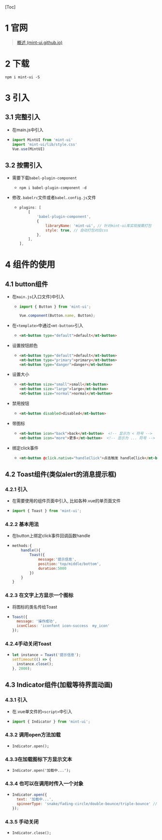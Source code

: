 [Toc]

# 1 官网

> [概述 (mint-ui.github.io)](https://mint-ui.github.io/docs/#/zh-cn2)

# 2 下载

`npm i mint-ui -S`

# 3 引入

## 3.1 完整引入

- 在main.js中引入

- ```js
  import MintUI from 'mint-ui'
  import 'mint-ui/lib/style.css'
  Vue.use(MintUI)
  ```

## 3.2 按需引入

- 需要下载`babel-plugin-component`

  - `npm i babel-plugin-component -d`

- 修改`.babelrc`文件或者`babel.config.js`文件

  - ```js
    plugins: [
        [
            'babel-plugin-component',
            {
                libraryName: 'mint-ui', // 针对mint-ui库实现按需打包
                style: true, // 自动打包对应css
            },
        ],
    ],
    ```

# 4 组件的使用

## 4.1 button组件

- 在`main.js`(入口文件)中引入

  - ```js
    import { Button } from 'mint-ui';
    
    Vue.component(Button.name, Button);
    ```

- 在`<template>`中通过`<mt-button>`引入

  - ```html
    <mt-button type="default">default</mt-button>
    ```

- 设置按钮颜色

  - ```html
    <mt-button type="default">default</mt-button>
    <mt-button type="primary">primary</mt-button>
    <mt-button type="danger">danger</mt-button>
    ```

- 设置大小

  - ```html
    <mt-button size="small">small</mt-button>
    <mt-button size="large">large</mt-button>
    <mt-button size="normal">normal</mt-button>
    ```

- 禁用按钮

  - ```html
    <mt-button disabled>disabled</mt-button>
    ```

- 带图标

  - ```html
    <mt-button icon="back">back</mt-button>  <!-- 显示为 < 符号 -->
    <mt-button icon="more">更多</mt-button>  <!-- 显示为 ... 符号 -->
    ```

- 绑定click事件

  - ```html
    <mt-button @click.native="handleClick">点击触发 handleClick</mt-button>
    ```



## 4.2 Toast组件(类似alert的消息提示框)

### 4.2.1 引入

- 在需要使用的组件页面中引入, 比如各种.vue的单页面文件

- ```js
  import { Toast } from 'mint-ui';
  ```

### 4.2.2 基本用法

- 在button上绑定click事件回调函数handle

- ```js
  methods:{
      handle(){
          Toast({
              message:'提示信息',
              position:'top/middle/bottom',
              duration:5000
          })
      }
  }
  ```

### 4.2.3 在文字上方显示一个图标

- 将图标的类名传给Toast

- ```js
  Toast({
    message: '操作成功',
    iconClass: 'iconfont icon-success  my_icon'
  });
  ```

### 4.2.4手动关闭Toast

- ```js
  let instance = Toast('提示信息');
  setTimeout(() => {
    instance.close();
  }, 2000);
  ```

## 4.3 Indicator组件(加载等待界面动画)

### 4.3.1 引入

- 在.vue单文件的`<script>`中引入

- ```js
  import { Indicator } from 'mint-ui';
  ```

### 4.3.2 调用open方法加载

- `Indicator.open();`

### 4.3.3在加载图标下方显示文本

- `Indicator.open('加载中...');`

### 4.3.4 也可以在调用时传入一个对象

- ```js
  Indicator.open({
    text: '加载中...',
    spinnerType: 'snake/fading-circle/double-bounce/triple-bounce' // 默认值snake
  });
  ```

### 4.3.5 手动关闭

- `Indicator.close();`

